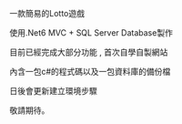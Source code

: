 一款簡易的Lotto遊戲

使用.Net6 MVC + SQL Server Database製作

目前已經完成大部分功能 , 首次自學自製網站

內含一包c#的程式碼以及一包資料庫的備份檔

日後會更新建立環境步驟

敬請期待。